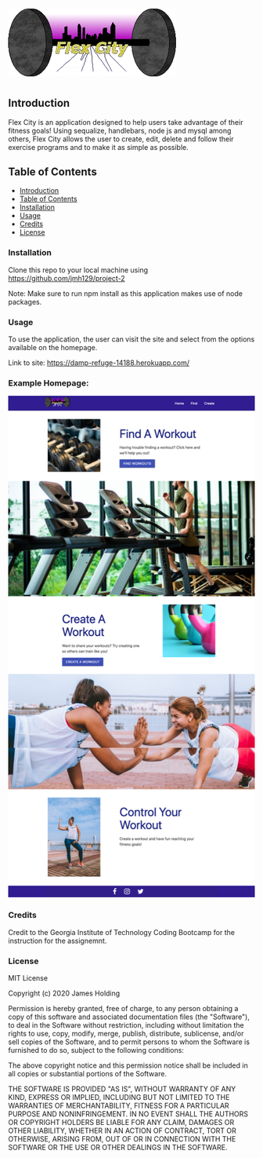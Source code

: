 ![Alt Text](public/assets/img/FlexCity.png )
#

## Introduction
Flex City is an application designed to help users take advantage of their fitness goals! Using sequalize, handlebars, node js and mysql among others, Flex City allows the user to create, edit, delete and follow their exercise programs and to make it as simple as possible. 

## Table of Contents
- [Introduction](#Introduction)
- [Table of Contents](#table-of-contents)
- [Installation](#installation)
- [Usage](#usage)
- [Credits](#credits)
- [License](#license)

### Installation
Clone this repo to your local machine using https://github.com/jmh129/project-2

Note: Make sure to run npm install as this application makes use of node packages. 

### Usage
To use the application, the user can visit the site and select from the options available on the homepage.

Link to site: https://damp-refuge-14188.herokuapp.com/




### Example Homepage:
![Alt Text](public/assets/images/flex-city.png)

### Credits
Credit to the Georgia Institute of Technology Coding Bootcamp for the instruction for the assignemnt. 

### License

MIT License

Copyright (c) 2020 James Holding

Permission is hereby granted, free of charge, to any person obtaining a copy
of this software and associated documentation files (the "Software"), to deal
in the Software without restriction, including without limitation the rights
to use, copy, modify, merge, publish, distribute, sublicense, and/or sell
copies of the Software, and to permit persons to whom the Software is
furnished to do so, subject to the following conditions:

The above copyright notice and this permission notice shall be included in all
copies or substantial portions of the Software.

THE SOFTWARE IS PROVIDED "AS IS", WITHOUT WARRANTY OF ANY KIND, EXPRESS OR
IMPLIED, INCLUDING BUT NOT LIMITED TO THE WARRANTIES OF MERCHANTABILITY,
FITNESS FOR A PARTICULAR PURPOSE AND NONINFRINGEMENT. IN NO EVENT SHALL THE
AUTHORS OR COPYRIGHT HOLDERS BE LIABLE FOR ANY CLAIM, DAMAGES OR OTHER
LIABILITY, WHETHER IN AN ACTION OF CONTRACT, TORT OR OTHERWISE, ARISING FROM,
OUT OF OR IN CONNECTION WITH THE SOFTWARE OR THE USE OR OTHER DEALINGS IN THE
SOFTWARE.
